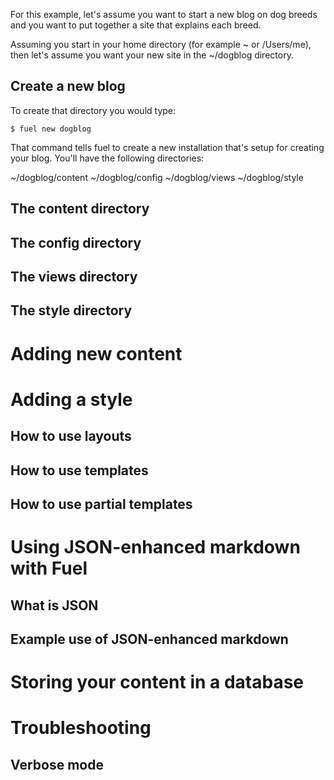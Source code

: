 
For this example, let's assume you want to start a new blog on dog breeds and you want to put together a site that explains each breed.

Assuming you start in your home directory (for example ~ or /Users/me), then let's assume you want your new site in the ~/dogblog directory.

## Create a new blog

To create that directory you would type:
```shell
$ fuel new dogblog
```
That command tells fuel to create a new installation that's setup for creating your blog.  You'll have the following directories:

~/dogblog/content
~/dogblog/config
~/dogblog/views
~/dogblog/style

## The content directory



## The config directory

## The views directory

## The style directory

# Adding new content

# Adding a style

## How to use layouts

## How to use templates

## How to use partial templates

# Using JSON-enhanced markdown with Fuel

## What is JSON

## Example use of JSON-enhanced markdown

# Storing your content in a database

# Troubleshooting

## Verbose mode

